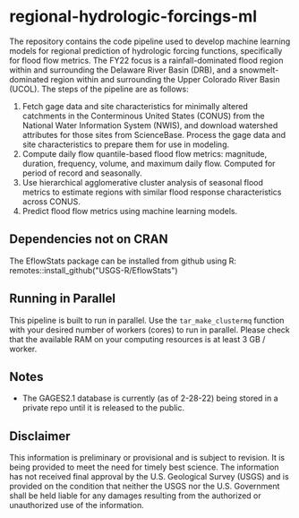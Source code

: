 # regional-hydrologic-forcings-ml
The repository contains the code pipeline used to develop machine learning models for regional prediction of hydrologic forcing functions, specifically for flood flow metrics. The FY22 focus is a rainfall-dominated flood region within and surrounding the Delaware River Basin (DRB), and a snowmelt-dominated region within and surrounding the Upper Colorado River Basin (UCOL). The steps of the pipeline are as follows: 

1. Fetch gage data and site characteristics for minimally altered catchments in the Conterminous United States (CONUS) from the National Water Information System (NWIS), and download watershed attributes for those sites from ScienceBase. Process the gage data and site characteristics to prepare them for use in modeling.
2. Compute daily flow quantile-based flood flow metrics: magnitude, duration, frequency, volume, and maximum daily flow. Computed for period of record and seasonally.
3. Use hierarchical agglomerative cluster analysis of seasonal flood metrics to estimate regions with similar flood response characteristics across CONUS.
4. Predict flood flow metrics using machine learning models.

## Dependencies not on CRAN
The EflowStats package can be installed from github using R:
remotes::install_github("USGS-R/EflowStats")

## Running in Parallel
This pipeline is built to run in parallel. Use the `tar_make_clustermq` function with your desired number of workers (cores) to run in parallel. Please check that the available RAM on your computing resources is at least 3 GB / worker.

## Notes 
- The GAGES2.1 database is currently (as of 2-28-22) being stored in a private repo until it is released to the public.

## Disclaimer
This information is preliminary or provisional and is subject to revision. It is being provided to meet the need for timely best science. The information has not received final approval by the U.S. Geological Survey (USGS) and is provided on the condition that neither the USGS nor the U.S. Government shall be held liable for any damages resulting from the authorized or unauthorized use of the information.

